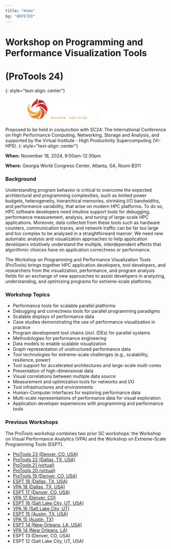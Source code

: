 ```yaml
---
title: "Home"
bg: "#EFE7E0"
---
```


# Workshop on Programming and Performance Visualization Tools 
# (ProTools 24)
{: style="text-align: center"}

<div style="text-align:center;">
  <a href="http://sc24.supercomputing.org"><img src="img/sc24_logo.png" /></a>
  &nbsp;  &nbsp;  &nbsp;  &nbsp;
  <a href="https://www.vi-hps.org/"><img src="img/Logo_vihps.png" /></a>
</div>

Proposed to be held in conjunction with SC24: The International Conference on High Performance Computing, Networking, Storage and Analysis, and supported by the Virtual Institute - High Productivity Supercomputing (VI-HPS).
{: style="text-align: center"}

**When:** November 18, 2024, 9:00am-12:30pm

**Where:** Georgia World Congress Center, Atlanta, GA, Room B311

### Background

Understanding program behavior is critical to overcome the expected architectural and programming complexities, such as limited power budgets, heterogeneity, hierarchical memories, shrinking I/O bandwidths, and performance variability, that arise on modern HPC platforms. To do so, HPC software developers need intuitive support tools for debugging, performance measurement, analysis, and tuning of large-scale HPC applications. Moreover, data collected from these tools such as hardware counters, communication traces, and network traffic can be far too large and too complex to be analyzed in a straightforward manner. We need new automatic analysis and visualization approaches to help application developers intuitively understand the multiple, interdependent effects that algorithmic choices have on application correctness or performance.

The Workshop on Programming and Performance Visualization Tools (ProTools) brings together HPC application developers, tool developers, and researchers from the visualization, performance, and program analysis fields for an exchange of new approaches to assist developers in analyzing, understanding, and optimizing programs for extreme-scale platforms.

### Workshop Topics

- Performance tools for scalable parallel platforms
- Debugging and correctness tools for parallel programming paradigms
- Scalable displays of performance data
- Case studies demonstrating the use of performance visualization in practice
- Program development tool chains (incl. IDEs) for parallel systems
- Methodologies for performance engineering
- Data models to enable scalable visualization
- Graph representation of unstructured performance data
- Tool technologies for extreme-scale challenges (e.g., scalability, resilience, power)
- Tool support for accelerated architectures and large-scale multi-cores
- Presentation of high-dimensional data
- Visual correlations between multiple data source
- Measurement and optimization tools for networks and I/O
- Tool infrastructures and environments
- Human-Computer Interfaces for exploring performance data
- Multi-scale representations of performance data for visual exploration
- Application developer experiences with programming and performance tools

### Previous Workshops

The ProTools workshop combines two prior SC workshops: the Workshop on Visual Performance Analytics (VPA) and the Workshop on Extreme-Scale Programming Tools (ESPT).

* [ProTools 23 (Denver, CO, USA)](https://sc-protools-workshop.github.io/protools23/)
* [ProTools 22 (Dallas, TX, USA)](https://protools22.github.io)
* [ProTools 21 (virtual)](https://protools21.github.io)
* [ProTools 20 (virtual)](https://protools20.github.io)
* [ProTools 19 (Denver, CO, USA)](https://protools19.github.io)
* [ESPT 18 (Dallas, TX, USA)](https://www.vi-hps.org/symposia/espt/espt-sc18.html)
* [VPA 18 (Dallas, TX, USA)](http://vpa18.github.io)
* [ESPT 17 (Denver, CO, USA)](https://www.vi-hps.org/symposia/archive/espt-workshop-series/espt-sc17.html)
* [VPA 17 (Denver, CO)](http://vpa17.github.io)
* [ESPT 16 (Salt Lake City, UT, USA)](https://www.vi-hps.org/symposia/archive/espt-workshop-series/espt-sc16.html)
* [VPA 16 (Salt Lake City, UT)](http://www.cedmav.org/events/vpa-2016.html)
* [ESPT 15 (Austin, TX, USA)](https://www.vi-hps.org/symposia/archive/espt-workshop-series/espt-sc15.html)
* [VPA 15 (Austin, TX)](http://www.cedmav.org/events/vpa-2015.html)
* [ESPT 14 (New Orleans, LA, USA)](https://www.vi-hps.org/symposia/archive/espt-workshop-series/espt-sc14.html)
* [VPA 14 (New Orleans, LA)](http://www.cedmav.org/vpa2014)
* ESPT 13 (Denver, CO, USA)
* ESPT 12 (Salt Lake City, UT, USA)

